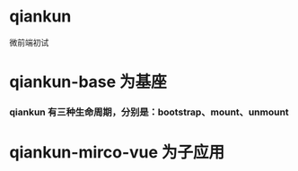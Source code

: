 # qiankun
微前端初试
# qiankun-base 为基座

### qiankun 有三种生命周期，分别是：bootstrap、mount、unmount

# qiankun-mirco-vue 为子应用

